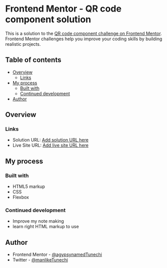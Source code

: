 # Frontend Mentor - QR code component solution

This is a solution to the [QR code component challenge on Frontend Mentor](https://www.frontendmentor.io/challenges/qr-code-component-iux_sIO_H). Frontend Mentor challenges help you improve your coding skills by building realistic projects. 

## Table of contents

- [Overview](#overview)
  - [Links](#links)
- [My process](#my-process)
  - [Built with](#built-with)
  - [Continued development](#continued-development)
- [Author](#author)




## Overview


### Links

- Solution URL: [Add solution URL here](https://github.com/agypsynamedTunechi/Qr-code.git)
- Live Site URL: [Add live site URL here](https://agypsynamedtunechi.github.io/Qr-code/)

## My process

### Built with

- HTML5 markup
- CSS
- Flexbox


### Continued development

- Improve my note making
- learn right HTML markup to use


## Author

- Frontend Mentor - [@agypsynamedTunechi](https://www.frontendmentor.io/profile/agypsynamedTunechi)
- Twitter - [@manlikeTunechi](https://x.com/manlikeTunechi)